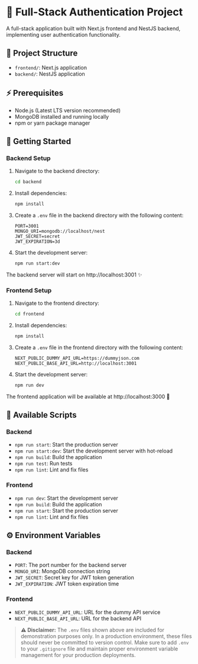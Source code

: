 # 🔐 Full-Stack Authentication Project

A full-stack application built with Next.js frontend and NestJS backend, implementing user authentication functionality.

## 📁 Project Structure

- `frontend/`: Next.js application
- `backend/`: NestJS application

## ⚡ Prerequisites

- Node.js (Latest LTS version recommended)
- MongoDB installed and running locally
- npm or yarn package manager

## 🚀 Getting Started

### Backend Setup

1. Navigate to the backend directory:

   ```bash
   cd backend
   ```

2. Install dependencies:

   ```bash
   npm install
   ```

3. Create a `.env` file in the backend directory with the following content:

   ```
   PORT=3001
   MONGO_URI=mongodb://localhost/nest
   JWT_SECRET=secret
   JWT_EXPIRATION=3d
   ```

4. Start the development server:
   ```bash
   npm run start:dev
   ```

The backend server will start on http://localhost:3001 ✨

### Frontend Setup

1. Navigate to the frontend directory:

   ```bash
   cd frontend
   ```

2. Install dependencies:

   ```bash
   npm install
   ```

3. Create a `.env` file in the frontend directory with the following content:

   ```
   NEXT_PUBLIC_DUMMY_API_URL=https://dummyjson.com
   NEXT_PUBLIC_BASE_API_URL=http://localhost:3001
   ```

4. Start the development server:
   ```bash
   npm run dev
   ```

The frontend application will be available at http://localhost:3000 🌟

## 📜 Available Scripts

### Backend

- `npm run start`: Start the production server
- `npm run start:dev`: Start the development server with hot-reload
- `npm run build`: Build the application
- `npm run test`: Run tests
- `npm run lint`: Lint and fix files

### Frontend

- `npm run dev`: Start the development server
- `npm run build`: Build the application
- `npm run start`: Start the production server
- `npm run lint`: Lint and fix files

## ⚙️ Environment Variables

### Backend

- `PORT`: The port number for the backend server
- `MONGO_URI`: MongoDB connection string
- `JWT_SECRET`: Secret key for JWT token generation
- `JWT_EXPIRATION`: JWT token expiration time

### Frontend

- `NEXT_PUBLIC_DUMMY_API_URL`: URL for the dummy API service
- `NEXT_PUBLIC_BASE_API_URL`: URL for the backend API

> **⚠️ Disclaimer:** The `.env` files shown above are included for demonstration purposes only. In a production environment, these files should never be committed to version control. Make sure to add `.env` to your `.gitignore` file and maintain proper environment variable management for your production deployments.

